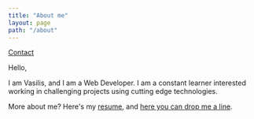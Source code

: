 ```yaml
---
title: "About me"
layout: page
path: "/about"
---
```


<a href="/contact" class="btn btn--large pull-right">Contact</a>

Hello,

I am Vasilis, and I am a Web Developer. I am a constant learner interested working in challenging projects
using cutting edge technologies.

More about me? Here's my <a href="https://www.linkedin.com/in/vvasiloudis" target="_blank">resume</a>, and <a href="/contact">here you can drop me a line</a>.
